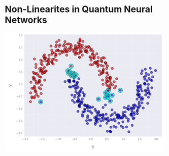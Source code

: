 # Non-Linearites in Quantum Neural Networks

![Sample image of a classification class using the data reuploading](https://github.com/maxmarvell/qnn_non_linearity/blob/main/graphs/classifier/data_reupload/sample.svg?raw=true)